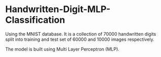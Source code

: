 # Handwritten-Digit-MLP-Classification
<p> Using the MNIST database. It is a collection of 70000 handwritten digits split into training and test set of 60000 and 10000 images respectively. </p>
<p> The model is built using Multi Layer Perceptron (MLP). </p> 
